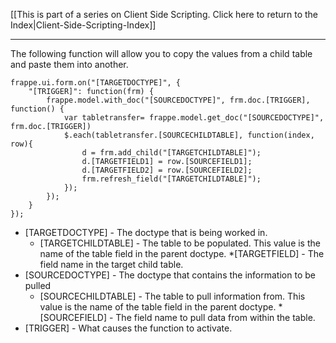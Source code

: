 [[This is part of a series on Client Side Scripting.  Click here to return to the Index|Client-Side-Scripting-Index]]
***

The following function will allow you to copy the values from a child table and paste them into another.

```
frappe.ui.form.on("[TARGETDOCTYPE]", {
    "[TRIGGER]": function(frm) {
        frappe.model.with_doc("[SOURCEDOCTYPE]", frm.doc.[TRIGGER], function() {
            var tabletransfer= frappe.model.get_doc("[SOURCEDOCTYPE]", frm.doc.[TRIGGER])
            $.each(tabletransfer.[SOURCECHILDTABLE], function(index, row){
                d = frm.add_child("[TARGETCHILDTABLE]");
                d.[TARGETFIELD1] = row.[SOURCEFIELD1];
                d.[TARGETFIELD2] = row.[SOURCEFIELD2];
                frm.refresh_field("[TARGETCHILDTABLE]");
            });
        });
    }
});

```
* [TARGETDOCTYPE] - The doctype that is being worked in.
    * [TARGETCHILDTABLE] - The table to be populated.  This value is the name of the table field in the parent doctype.
        *[TARGETFIELD] - The field name in the target child table.
* [SOURCEDOCTYPE] - The doctype that contains the information to be pulled
    * [SOURCECHILDTABLE] - The table to pull information from.  This value is the name of the table field in the parent doctype.
        *[SOURCEFIELD] - The field name to pull data from within the table.
* [TRIGGER] - What causes the function to activate.